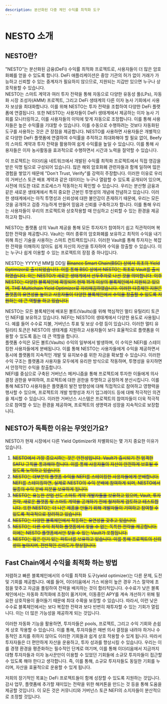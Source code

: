 ```yaml
---
description: 분산화된 다중 체인 수익률 최적화 도구
---
```


# NESTO 소개

## NESTO란?

"NESTO"는 분산화된 금융(DeFi) 수익률 최적화 프로젝트로, 사용자들이 더 많은 암호화폐를 얻을 수 있도록 합니다. DeFi 애플리케이션은 중앙 기관의 허가 없이 거래가 가능하고 신뢰할 수 있는 중계자가 필요하지 않으므로, 지원되는 지갑만 있으면 누구나 상호작용할 수 있습니다.\
NESTO는 스마트 계약과 여러 투자 전략을 통해 자동으로 다양한 유동성 풀(LPs), 자동화 시장 조성자(AMM) 프로젝트, 그리고 DeFi 생태계의 다른 이자 농사 기회에서 사용자 보상을 최대화합니다. 이를 위해 NESTO는 투자 전략을 조합하여 다양한 DeFi 플랫폼에 연결됩니다. 또한 NESTO는 사용자들이 DeFi 생태계에서 제공하는 이자 농사 기회를 모니터링하고, 이를 사용자들의 이익에 맞게 자동으로 조정합니다. 이를 통해 사용자들은 높은 수익률을 기대할 수 있습니다. 이를 수동으로 수행하려는 것보다 자동화된 도구를 사용하는 것은 큰 장점을 제공합니다. NESTO를 사용하면 사용자들은 개별적으로 다양한 DeFi 플랫폼에 연결하여 수익률을 추적하고 최대화해야 할 필요 없이, Beefy의 스마트 계약과 투자 전략을 활용하여 쉽게 수익률을 높일 수 있습니다. 이를 통해 사용자들은 이자 농사활동을 효과적으로 수행하면서 시간과 노력을 절약할 수 있습니다.

이 프로젝트는 이더리움 네트워크에서 개발된 수익률 최적화 프로젝트에서 직접 영감을 받은 익명 팀으로 구성되어 있습니다. 많은 해외 암호화폐 관련자들과 함께 일하며 많은 경험을 쌓았기 때문에 "Don't Trust, Verify"를 강력히 주장합니다. 이러한 이유로 우리의 거버넌스 토큰 배포 계약과 같은 데이터는 누구나 열람할 수 있도록 공개되어 있으며, 사전에 의도한 대로 프로세스가 작동하는지 확인할 수 있습니다. 우리는 분산형 금융과 같은 새로운 생태계에서 특히 중요한 근본인 투명성의 개념에 전념하고 있습니다. 이러한 생태계에서는 아직 투명성과 신뢰성에 대한 불안감이 존재하기 때문에, 우리는 모든 것을 공개하고 검증 가능하게 만들어 믿음과 신뢰를 구축하고자 합니다. 이를 통해 우리는 사용자들이 우리의 프로젝트와 상호작용할 때 안심하고 신뢰할 수 있는 환경을 제공하고자 합니다.

NESTO는 플랫폼 상의 Vault 제공을 통해 모든 투자자가 참여하기 쉽고 직관적이며 복잡한 전략을 제공합니다. Vault는 여러 종류의 암호화폐를 보유하고 최적의 수익을 내기 위해 최신 기술을 사용하는 스마트 컨트랙트입니다. 이러한 Vault를 통해 투자자는 복잡한 전략을 이해하지 않아도 쉽게 자신의 자산을 투자하여 수익을 창출할 수 있습니다. 이는 누구나 쉽게 이용할 수 있는 프로젝트의 장점 중 하나입니다.

NESTO는 YYYY년 MM월 DD일 ~~<mark style="color:blue;">Binance Smart Chain(BSC) 상에서 최초의 Yield Optimizer로 출시되었습니다. 이를 통해 BSC 상에서 NESTO는 최초로 Vault를 출시하였습니다. 이는 NESTO가 새로운 생태계에서 선두주자로 나선 것을 의미합니다. 이후 NESTO는 다양한 블록체인에 확장되어 현재 15개 이상의 블록체인에서 지원되고 있으며, THE Multichain Yield Optimizer로 자리매김하였습니다. 이러한 다중체인 지원은 플랫폼의 유연성을 높이고 사용자들이 다양한 블록체인에서 수익을 창출할 수 있도록 지원하는 데 큰 역할을 하고 있습니다.</mark>~~

NESTO는 모든 블록체인에 배포된 볼트(Vaults)를 위해 핵심적인 멀티 유틸리티 토큰인 NEFI를 보유하고 있습니다. NEFI는 NESTO의 생태계에서 다양한 용도로 사용됩니다. 예를 들어 수수료 지불, 거버넌스 투표 및 보상 수령 등이 있습니다. 이러한 멀티 유틸리티 토큰은 NESTO의 생태계를 지원하고 사용자들이 보다 효율적으로 플랫폼을 이용할 수 있도록 돕는 데 큰 역할을 합니다.\
플랫폼 수익은 모든 볼트(Vaults) 수익의 일부에서 발생하며, 이 수익은 NEFI를 스테이킹한 사용자들에게 분배됩니다. 이를 통해 NESTO는 사용자들에게 수익을 제공하면서 동시에 플랫폼의 지속적인 개발 및 유지보수를 위한 자금을 확보할 수 있습니다. 이러한 수익 구조는 플랫폼과 사용자들 모두에게 유리한 방식으로 작동하며, 투명성을 유지하면서 안정적인 수익을 창출합니다.\
NEFI를 중심으로 구축된 거버넌스 메커니즘을 통해 프로젝트에 투자한 이들에게 의사 결정 권한을 부여하여, 프로젝트에 대한 권한을 투명하고 공정하게 분산시킵니다. 이를 통해 NESTO 사용자들은 플랫폼의 발전 방향성에 대해 직접적으로 참여하고 영향력을 행사할 수 있으며, 프로젝트의 개발 방향성과 차기 업그레이드 등에 대해 적극적인 의견을 제시할 수 있습니다. 이러한 거버넌스 시스템은 프로젝트의 참여자들이 더욱 적극적으로 참여할 수 있는 환경을 제공하며, 프로젝트의 생명력과 성장을 지속적으로 보장합니다.

## NESTO가 독특한 이유는 무엇인가요?

NESTO가 현재 시장에서 다른 Yield Optimizer와 차별화되는 몇 가지 중요한 이유가 있습니다.

1. ~~<mark style="color:blue;">NESTO에서 가장 중요시하는 것은 안전성입니다. Vault가 출시되기 전 엄격한 SAFU 규칙을 통과해야 합니다. 이를 통해 사용자들의 자산이 안전하게 보호될 수 있도록 노력하고 있습니다.</mark>~~
2. ~~<mark style="color:blue;">NESTO는 대부분의 플랫폼 수익을 NEFI를 스테이킹한 사용자들에게 분배합니다. NEFI를 스테이킹하면, 실제로 NESTO의 수익 분배에 참여하게 되며, NESTO에서 일종의 수익 분배 지분을 보유하게 됩니다.</mark>~~
3. ~~<mark style="color:blue;">NESTO는 유능한 산업 선도 스마트 계약 개발자들을 보유하고 있으며, Vault, 투자 전략, 새로운 플랫폼 및 스마트 계약을 공개하기 전에 철저하게 검토하고 테스트합니다. 또한 NESTO는 더 나은 제품을 만들기 위해 개발자들이 기여하고 참여할 수 있도록 적극적으로 장려하고 있습니다.</mark>~~
4. ~~<mark style="color:blue;">NESTO는 다양한 블록체인에서 작동하는 유연성을 갖추고 있습니다.</mark>~~
5. ~~<mark style="color:blue;">NESTO는 다른 수익 최적화 플랫폼에서 찾을 수 없는 독특한 전략을 제공합니다. 이에는 NESTO 플랫폼에서만 찾을 수 있는 Vault가 포함됩니다.</mark>~~
6. ~~<mark style="color:blue;">NESTO는 많은 인기 있는 파트너를 보유하고 있습니다. 이를 통해 프로젝트의 신뢰성이 높아지며, 전반적인 신뢰도가 향상됩니다.</mark>~~

## Fast Chain에서 수익을 최적화 하는 방법

저렴하고 빠른 블록체인에서의 수익률 최적화 도구(yield optimizer)는 다른 문제, 도전 및 기회를 제공합니다. 예를 들어, 이더리움에서 가스 비용이 높은 경우 가스 절약에 초점을 맞추고 자금을 풀링하여 전략을 배치하는 것이 합리적입니다. 수수료가 낮은 블록체인에서는 자동화 최적화에 초점이 옮겨지며, 이동중인 APY를 계속 개선하기 위해 필요한 상호작용이 줄어들기 때문에 최대 수확을 보장할 수 있습니다. 따라서, 이런 낮은 수수료 블록체인에서는 보다 복잡한 전략과 보다 빈번히 재투자할 수 있는 기회가 열립니다. 이는 더 많은 가능성을 제공하게 되는 것입니다.

이러한 자동화 기능을 활용하면, 투자자들은 pools, 프로젝트, 그리고 수익 기회와 손쉽게 상호 작용할 수 있습니다. 이를 통해, 투자자들은 매번 의사 결정을 내려야 하거나 수동적인 조치를 취하지 않아도 이러한 기회들과 쉽게 상호 작용할 수 있게 됩니다. 따라서 투자자들은 더 편안하게 자산을 운용하고, 투자 성과를 향상시킬 수 있습니다. 우리는 이를 경쟁 환경을 평준화하는 필수적인 단계로 여기며, 이를 통해 이더리움에서 지금까지 대형 투자자들과 이자 농사꾼만이 이용할 수 있었던 기회들에 소규모 투자자들이 접근할 수 있도록 해야 한다고 생각합니다. 즉, 이를 통해, 소규모 투자자들도 동일한 기회를 누리며, 자산을 효율적으로 운용할 수 있게 됩니다.

저희의 장기적인 목표는 DeFi 프로젝트들이 함께 성장할 수 있도록 지원하는 것입니다. 감사 업무, 플랫폼에 추가할 재미있는 전략을 위한 해커톤을 만드는 것 등을 통해 도움을 제공할 것입니다. 이 모든 것은 커뮤니티와 거버넌스 토큰 NEFI의 소지자들이 분산적으로 조정할 것입니다.
